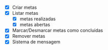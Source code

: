 - [x] Criar metas
- [x] Listar metas
    - [x] metas realizadas
    - [x] metas abertas
- [x] Marcar/Desmarcar metas como concluidas
- [x] Remover metas
- [x] Sistema de mensagem 